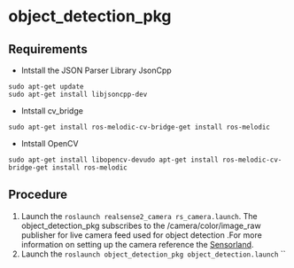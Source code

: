 # object_detection_pkg
## Requirements
* Intstall the JSON Parser Library JsonCpp
```
sudo apt-get update
sudo apt-get install libjsoncpp-dev
```

* Intstall cv_bridge
```
sudo apt-get install ros-melodic-cv-bridge-get install ros-melodic
```

* Intstall OpenCV
```
sudo apt-get install libopencv-devudo apt-get install ros-melodic-cv-bridge-get install ros-melodic
```


## Procedure
1. Launch the ```roslaunch realsense2_camera rs_camera.launch```. The object_detection_pkg subscribes to the /camera/color/image_raw publisher for live camera feed used for object detection .For more information on setting up the camera reference the [Sensorland](https://github.com/IcebergASV/Sensorland).
2. Launch the ```roslaunch object_detection_pkg object_detection.launch``` 
``
